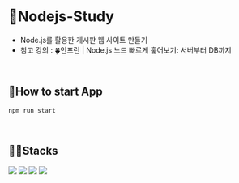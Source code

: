 # 📝**Nodejs-Study**
- Node.js를 활용한 게시판 웹 사이트 만들기
- 참고 강의 : 🍀인프런 | Node.js 노드 빠르게 훑어보기: 서버부터 DB까지


<br>

## 🏃How to start App
```
npm run start
```

<br>

## 🧑‍💻Stacks
<div>
<img src="https://img.shields.io/badge/node.js-339933?style=for-the-badge&logo=Node.js&logoColor=white">
<img src="https://img.shields.io/badge/html5-E34F26?style=for-the-badge&logo=html5&logoColor=white"> 
<img src="https://img.shields.io/badge/javascript-F7DF1E?style=for-the-badge&logo=javascript&logoColor=black">
<img src="https://img.shields.io/badge/mongoDB-47A248?style=for-the-badge&logo=MongoDB&logoColor=white">

</div>
